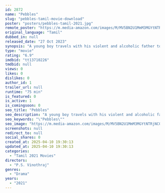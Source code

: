 ```yaml
---
id: 2872
name: "Pebbles"
slug: "pebbles-tamil-movie-download"
poster: "posters/pebbles-tamil-2021.jpg"
remote_poster: "https://m.media-amazon.com/images/M/MV5BN2U1MmM3MGYtNTRjNC00ZmEzLWJkOGEtNTVjZjhmMzU2ZTYxXkEyXkFqcGdeQXVyNDY2Mjc2MDI@._V1_SX300.jpg"
original_language: "Tamil"
dubbed_in: null
released_date: "27 Oct 2023"
synopsis: "A young boy travels with his violent and alcoholic father to bring back his mother, who has run away from home due to his abuse."
type: "movie"
rating: "6.9"
imdbid: "tt13710226"
tmdbid: null
views: 0
likes: 0
dislikes: 0
author_id: 1
trailer_url: null
runtime: "75 min"
is_featured: 0
is_active: 1
is_comingsoon: 0
seo_title: "Pebbles"
seo_description: "A young boy travels with his violent and alcoholic father to bring back his mother, who has run away from home due to his abuse."
seo_keywords: "\"Pebbles\""
seo_image: "https://m.media-amazon.com/images/M/MV5BN2U1MmM3MGYtNTRjNC00ZmEzLWJkOGEtNTVjZjhmMzU2ZTYxXkEyXkFqcGdeQXVyNDY2Mjc2MDI@._V1_SX300.jpg"
screenshots: null
redirect_to: null
social_shares: 0
created_at: 2025-04-10 19:30:13
updated_at: 2025-04-10 19:30:13
categories:
  - "Tamil 2021 Movies"
directors:
  - "P.S. Vinothraj"
genres:
  - "Drama"
years:
  - "2021"
---
```

